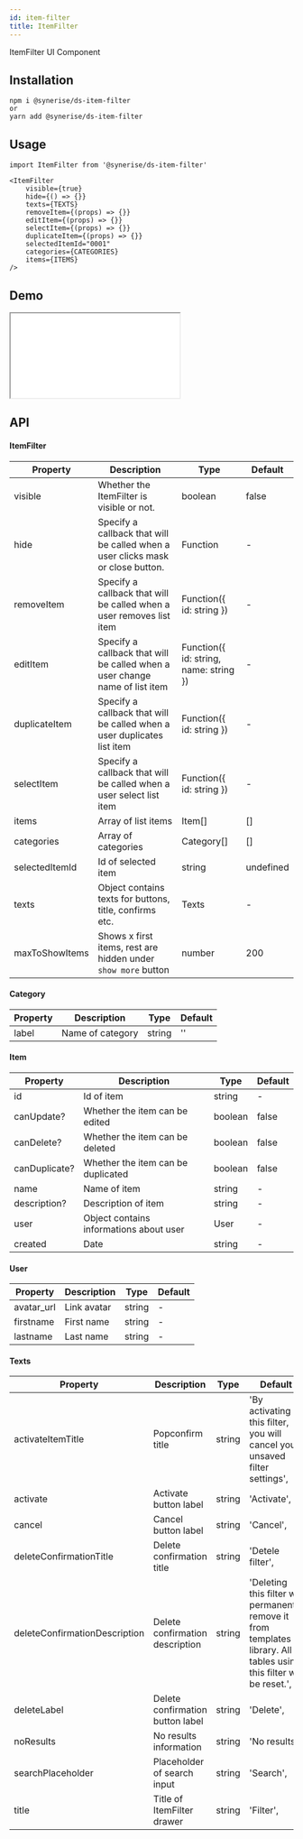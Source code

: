 ```yaml
---
id: item-filter
title: ItemFilter
---
```


ItemFilter UI Component

## Installation

```
npm i @synerise/ds-item-filter
or
yarn add @synerise/ds-item-filter
```

## Usage

```
import ItemFilter from '@synerise/ds-item-filter'

<ItemFilter
    visible={true}
    hide={() => {}}
    texts={TEXTS}
    removeItem={(props) => {}}
    editItem={(props) => {}}
    selectItem={(props) => {}}
    duplicateItem={(props) => {}}
    selectedItemId="0001"
    categories={CATEGORIES}
    items={ITEMS}
/>

```

## Demo

<iframe src="/storybook-static/iframe.html?id=components-item-filter--default"></iframe>

## API

#### ItemFilter

| Property       | Description                                                                     | Type                                   | Default   |
| -------------- | ------------------------------------------------------------------------------- | -------------------------------------- | --------- |
| visible        | Whether the ItemFilter is visible or not.                                       | boolean                                | false     |
| hide           | Specify a callback that will be called when a user clicks mask or close button. | Function                               | -         |
| removeItem     | Specify a callback that will be called when a user removes list item            | Function({ id: string })               | -         |
| editItem       | Specify a callback that will be called when a user change name of list item     | Function({ id: string, name: string }) | -         |
| duplicateItem  | Specify a callback that will be called when a user duplicates list item         | Function({ id: string })               | -         |
| selectItem     | Specify a callback that will be called when a user select list item             | Function({ id: string })               | -         |
| items          | Array of list items                                                             | Item[]                                 | []        |
| categories     | Array of categories                                                             | Category[]                             | []        |
| selectedItemId | Id of selected item                                                             | string                                 | undefined |
| texts          | Object contains texts for buttons, title, confirms etc.                         | Texts                                  | -         |
| maxToShowItems | Shows x first items, rest are hidden under `show more` button                   | number                                 | 200       |

#### Category

| Property | Description      | Type   | Default |
| -------- | ---------------- | ------ | ------- |
| label    | Name of category | string | ''      |

#### Item

| Property      | Description                             | Type    | Default |
| ------------- | --------------------------------------- | ------- | ------- |
| id            | Id of item                              | string  | -       |
| canUpdate?    | Whether the item can be edited          | boolean | false   |
| canDelete?    | Whether the item can be deleted         | boolean | false   |
| canDuplicate? | Whether the item can be duplicated      | boolean | false   |
| name          | Name of item                            | string  | -       |
| description?  | Description of item                     | string  | -       |
| user          | Object contains informations about user | User    | -       |
| created       | Date                                    | string  | -       |

#### User

| Property   | Description | Type   | Default |
| ---------- | ----------- | ------ | ------- |
| avatar_url | Link avatar | string | -       |
| firstname  | First name  | string | -       |
| lastname   | Last name   | string | -       |

#### Texts

| Property                      | Description                      | Type   | Default                                                                                                                |
| ----------------------------- | -------------------------------- | ------ | ---------------------------------------------------------------------------------------------------------------------- |
| activateItemTitle             | Popconfirm title                 | string | 'By activating this filter, you will cancel your unsaved filter settings',                                             |
| activate                      | Activate button label            | string | 'Activate',                                                                                                            |
| cancel                        | Cancel button label              | string | 'Cancel',                                                                                                              |
| deleteConfirmationTitle       | Delete confirmation title        | string | 'Detele filter',                                                                                                       |
| deleteConfirmationDescription | Delete confirmation description  | string | 'Deleting this filter will permanently remove it from templates library. All tables using this filter will be reset.', |
| deleteLabel                   | Delete confirmation button label | string | 'Delete',                                                                                                              |
| noResults                     | No results information           | string | 'No results',                                                                                                          |
| searchPlaceholder             | Placeholder of search input      | string | 'Search',                                                                                                              |
| title                         | Title of ItemFilter drawer       | string | 'Filter',                                                                                                              |
